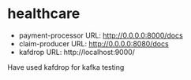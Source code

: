 # healthcare

- payment-processor URL: http://0.0.0.0:8000/docs
- claim-producer URL: http://0.0.0.0:8080/docs
- kafdrop URL: http://localhost:9000/

Have used kafdrop for kafka testing